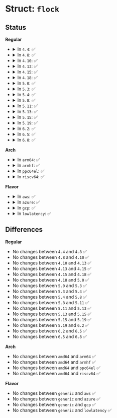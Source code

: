 # Struct: <code>flock</code>

## Status
<b>Regular</b>
<ul>
<li>
<details>
<summary>In <code>4.4</code>: ✅</summary>

```c
struct flock {
    short int l_type;
    short int l_whence;
    __kernel_off_t l_start;
    __kernel_off_t l_len;
    __kernel_pid_t l_pid;
};
```
</details>
</li>
<li>
<details>
<summary>In <code>4.8</code>: ✅</summary>

```c
struct flock {
    short int l_type;
    short int l_whence;
    __kernel_off_t l_start;
    __kernel_off_t l_len;
    __kernel_pid_t l_pid;
};
```
</details>
</li>
<li>
<details>
<summary>In <code>4.10</code>: ✅</summary>

```c
struct flock {
    short int l_type;
    short int l_whence;
    __kernel_off_t l_start;
    __kernel_off_t l_len;
    __kernel_pid_t l_pid;
};
```
</details>
</li>
<li>
<details>
<summary>In <code>4.13</code>: ✅</summary>

```c
struct flock {
    short int l_type;
    short int l_whence;
    __kernel_off_t l_start;
    __kernel_off_t l_len;
    __kernel_pid_t l_pid;
};
```
</details>
</li>
<li>
<details>
<summary>In <code>4.15</code>: ✅</summary>

```c
struct flock {
    short int l_type;
    short int l_whence;
    __kernel_off_t l_start;
    __kernel_off_t l_len;
    __kernel_pid_t l_pid;
};
```
</details>
</li>
<li>
<details>
<summary>In <code>4.18</code>: ✅</summary>

```c
struct flock {
    short int l_type;
    short int l_whence;
    __kernel_off_t l_start;
    __kernel_off_t l_len;
    __kernel_pid_t l_pid;
};
```
</details>
</li>
<li>
<details>
<summary>In <code>5.0</code>: ✅</summary>

```c
struct flock {
    short int l_type;
    short int l_whence;
    __kernel_off_t l_start;
    __kernel_off_t l_len;
    __kernel_pid_t l_pid;
};
```
</details>
</li>
<li>
<details>
<summary>In <code>5.3</code>: ✅</summary>

```c
struct flock {
    short int l_type;
    short int l_whence;
    __kernel_off_t l_start;
    __kernel_off_t l_len;
    __kernel_pid_t l_pid;
};
```
</details>
</li>
<li>
<details>
<summary>In <code>5.4</code>: ✅</summary>

```c
struct flock {
    short int l_type;
    short int l_whence;
    __kernel_off_t l_start;
    __kernel_off_t l_len;
    __kernel_pid_t l_pid;
};
```
</details>
</li>
<li>
<details>
<summary>In <code>5.8</code>: ✅</summary>

```c
struct flock {
    short int l_type;
    short int l_whence;
    __kernel_off_t l_start;
    __kernel_off_t l_len;
    __kernel_pid_t l_pid;
};
```
</details>
</li>
<li>
<details>
<summary>In <code>5.11</code>: ✅</summary>

```c
struct flock {
    short int l_type;
    short int l_whence;
    __kernel_off_t l_start;
    __kernel_off_t l_len;
    __kernel_pid_t l_pid;
};
```
</details>
</li>
<li>
<details>
<summary>In <code>5.13</code>: ✅</summary>

```c
struct flock {
    short int l_type;
    short int l_whence;
    __kernel_off_t l_start;
    __kernel_off_t l_len;
    __kernel_pid_t l_pid;
};
```
</details>
</li>
<li>
<details>
<summary>In <code>5.15</code>: ✅</summary>

```c
struct flock {
    short int l_type;
    short int l_whence;
    __kernel_off_t l_start;
    __kernel_off_t l_len;
    __kernel_pid_t l_pid;
};
```
</details>
</li>
<li>
<details>
<summary>In <code>5.19</code>: ✅</summary>

```c
struct flock {
    short int l_type;
    short int l_whence;
    __kernel_off_t l_start;
    __kernel_off_t l_len;
    __kernel_pid_t l_pid;
};
```
</details>
</li>
<li>
<details>
<summary>In <code>6.2</code>: ✅</summary>

```c
struct flock {
    short int l_type;
    short int l_whence;
    __kernel_off_t l_start;
    __kernel_off_t l_len;
    __kernel_pid_t l_pid;
};
```
</details>
</li>
<li>
<details>
<summary>In <code>6.5</code>: ✅</summary>

```c
struct flock {
    short int l_type;
    short int l_whence;
    __kernel_off_t l_start;
    __kernel_off_t l_len;
    __kernel_pid_t l_pid;
};
```
</details>
</li>
<li>
<details>
<summary>In <code>6.8</code>: ✅</summary>

```c
struct flock {
    short int l_type;
    short int l_whence;
    __kernel_off_t l_start;
    __kernel_off_t l_len;
    __kernel_pid_t l_pid;
};
```
</details>
</li>
</ul>
<b>Arch</b>
<ul>
<li>
<details>
<summary>In <code>arm64</code>: ✅</summary>

```c
struct flock {
    short int l_type;
    short int l_whence;
    __kernel_off_t l_start;
    __kernel_off_t l_len;
    __kernel_pid_t l_pid;
};
```
</details>
</li>
<li>
<details>
<summary>In <code>armhf</code>: ✅</summary>

```c
struct flock {
    short int l_type;
    short int l_whence;
    __kernel_off_t l_start;
    __kernel_off_t l_len;
    __kernel_pid_t l_pid;
};
```
</details>
</li>
<li>
<details>
<summary>In <code>ppc64el</code>: ✅</summary>

```c
struct flock {
    short int l_type;
    short int l_whence;
    __kernel_off_t l_start;
    __kernel_off_t l_len;
    __kernel_pid_t l_pid;
};
```
</details>
</li>
<li>
<details>
<summary>In <code>riscv64</code>: ✅</summary>

```c
struct flock {
    short int l_type;
    short int l_whence;
    __kernel_off_t l_start;
    __kernel_off_t l_len;
    __kernel_pid_t l_pid;
};
```
</details>
</li>
</ul>
<b>Flavor</b>
<ul>
<li>
<details>
<summary>In <code>aws</code>: ✅</summary>

```c
struct flock {
    short int l_type;
    short int l_whence;
    __kernel_off_t l_start;
    __kernel_off_t l_len;
    __kernel_pid_t l_pid;
};
```
</details>
</li>
<li>
<details>
<summary>In <code>azure</code>: ✅</summary>

```c
struct flock {
    short int l_type;
    short int l_whence;
    __kernel_off_t l_start;
    __kernel_off_t l_len;
    __kernel_pid_t l_pid;
};
```
</details>
</li>
<li>
<details>
<summary>In <code>gcp</code>: ✅</summary>

```c
struct flock {
    short int l_type;
    short int l_whence;
    __kernel_off_t l_start;
    __kernel_off_t l_len;
    __kernel_pid_t l_pid;
};
```
</details>
</li>
<li>
<details>
<summary>In <code>lowlatency</code>: ✅</summary>

```c
struct flock {
    short int l_type;
    short int l_whence;
    __kernel_off_t l_start;
    __kernel_off_t l_len;
    __kernel_pid_t l_pid;
};
```
</details>
</li>
</ul>

## Differences
<b>Regular</b>
<ul>
<li>
No changes between <code>4.4</code> and <code>4.8</code> ✅
</li>
<li>
No changes between <code>4.8</code> and <code>4.10</code> ✅
</li>
<li>
No changes between <code>4.10</code> and <code>4.13</code> ✅
</li>
<li>
No changes between <code>4.13</code> and <code>4.15</code> ✅
</li>
<li>
No changes between <code>4.15</code> and <code>4.18</code> ✅
</li>
<li>
No changes between <code>4.18</code> and <code>5.0</code> ✅
</li>
<li>
No changes between <code>5.0</code> and <code>5.3</code> ✅
</li>
<li>
No changes between <code>5.3</code> and <code>5.4</code> ✅
</li>
<li>
No changes between <code>5.4</code> and <code>5.8</code> ✅
</li>
<li>
No changes between <code>5.8</code> and <code>5.11</code> ✅
</li>
<li>
No changes between <code>5.11</code> and <code>5.13</code> ✅
</li>
<li>
No changes between <code>5.13</code> and <code>5.15</code> ✅
</li>
<li>
No changes between <code>5.15</code> and <code>5.19</code> ✅
</li>
<li>
No changes between <code>5.19</code> and <code>6.2</code> ✅
</li>
<li>
No changes between <code>6.2</code> and <code>6.5</code> ✅
</li>
<li>
No changes between <code>6.5</code> and <code>6.8</code> ✅
</li>
</ul>
<b>Arch</b>
<ul>
<li>
No changes between <code>amd64</code> and <code>arm64</code> ✅
</li>
<li>
No changes between <code>amd64</code> and <code>armhf</code> ✅
</li>
<li>
No changes between <code>amd64</code> and <code>ppc64el</code> ✅
</li>
<li>
No changes between <code>amd64</code> and <code>riscv64</code> ✅
</li>
</ul>
<b>Flavor</b>
<ul>
<li>
No changes between <code>generic</code> and <code>aws</code> ✅
</li>
<li>
No changes between <code>generic</code> and <code>azure</code> ✅
</li>
<li>
No changes between <code>generic</code> and <code>gcp</code> ✅
</li>
<li>
No changes between <code>generic</code> and <code>lowlatency</code> ✅
</li>
</ul>
